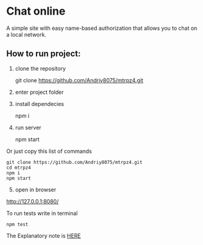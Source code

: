 # Chat online

A simple site with easy name-based authorization that allows you to chat on a local network.

## How to run project:

1. clone the repository

    git clone https://github.com/Andriy8075/mtrpz4.git

2. enter project folder

3. install dependecies

    npm i 

4. run server

    npm start

Or just copy this list of commands

```
git clone https://github.com/Andriy8075/mtrpz4.git
cd mtrpz4
npm i
npm start
```

5. open in browser

http://127.0.0.1:8080/

To run tests write in terminal

```
npm test
```

The Explanatory note is [HERE](https://docs.google.com/document/d/1Bjjkcf1OVI-ZR-gbW3i_sUKPxsWdD-hXT639xN60qls/edit?usp=sharing)